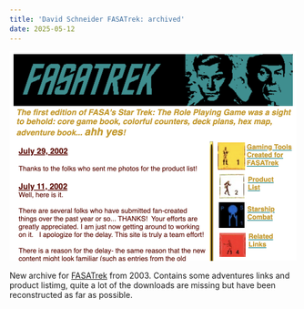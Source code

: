 ```yaml
---
title: 'David Schneider FASATrek: archived'
date: 2025-05-12
---
```

![FASATrek](/images/fasatrek.png)

New archive for [FASATrek](https://fasast.netlify.app/fasatrek/index.html) from 2003. Contains some adventures links and product listimg, quite a lot of the downloads are missing but have been reconstructed as far as possible.
